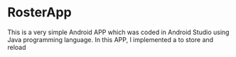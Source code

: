 # RosterApp

This is a very simple Android APP which was coded in Android Studio using Java programming language.
In this APP, I implemented a to store and reload 
